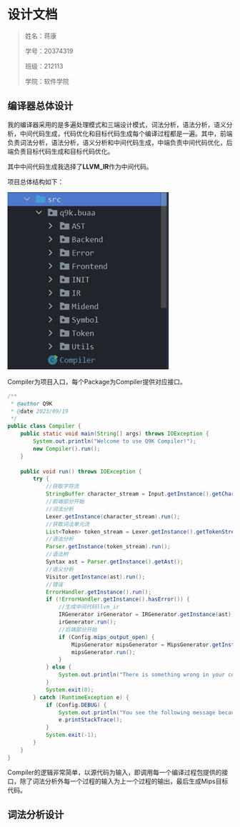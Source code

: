 # 设计文档

> 姓名：蒋康
>
> 学号：20374319
>
> 班级：212113
>
> 学院：软件学院

## 编译器总体设计

我的编译器采用的是多遍处理模式和三端设计模式，词法分析，语法分析，语义分析，中间代码生成，代码优化和目标代码生成每个编译过程都是一遍。其中，前端负责词法分析，语法分析，语义分析和中间代码生成，中端负责中间代码优化，后端负责目标代码生成和目标代码优化。

其中中间代码生成我选择了**LLVM_IR**作为中间代码。

项目总体结构如下：

![image-20231220162259306](https://raw.githubusercontent.com/Q9-K/typora-/main/pictures/202312201622331.png)

Compiler为项目入口，每个Package为Compiler提供对应接口。

```java
/**
 * @author Q9K
 * @date 2023/09/19
 */
public class Compiler {
    public static void main(String[] args) throws IOException {
        System.out.println("Welcome to use Q9K Compiler!");
        new Compiler().run();
    }

    public void run() throws IOException {
        try {
            //获取字符流
            StringBuffer character_stream = Input.getInstance().getCharacterStream();
            //前端部分开始
            //词法分析
            Lexer.getInstance(character_stream).run();
            //获取词法单元流
            List<Token> token_stream = Lexer.getInstance().getTokenStream();
            //语法分析
            Parser.getInstance(token_stream).run();
            //语法树
            Syntax ast = Parser.getInstance().getAst();
            //语义分析
            Visitor.getInstance(ast).run();
            //错误
            ErrorHandler.getInstance().run();
            if (!ErrorHandler.getInstance().hasError()) {
                //生成中间代码llvm_ir
                IRGenerator irGenerator = IRGenerator.getInstance(ast);
                irGenerator.run();
                //后端部分开始
                if (Config.mips_output_open) {
                    MipsGenerator mipsGenerator = MipsGenerator.getInstance(IRModule.getInstance());
                    mipsGenerator.run();
                }
            } else {
                System.out.println("There is something wrong in your code. View error.txt to look for more info.");
            }
            System.exit(0);
        } catch (RuntimeException e) {
            if (Config.DEBUG) {
                System.out.println("You see the following message because DEBUG mode open!");
                e.printStackTrace();
            }
            System.exit(-1);
        }
    }
}
```

Compiler的逻辑非常简单，以源代码为输入，即调用每一个编译过程包提供的接口，除了词法分析外每一个过程的输入为上一个过程的输出，最后生成Mips目标代码。



## 词法分析设计



